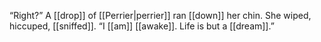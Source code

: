 “Right?” A [[drop]] of [[Perrier|perrier]] ran [[down]] her chin. She wiped, hiccuped, [[sniffed]]. “I [[am]] [[awake]]. Life is but a [[dream]].”